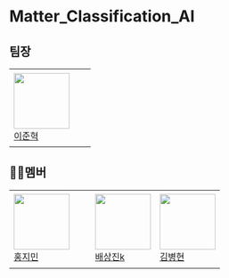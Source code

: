 # Matter_Classification_AI


## 팀장
<table>
  <tr height="140px">
    <td width="130px">
      <a href="https://github.com/beejh02"><img height="100px" width="100px" src="https://avatars.githubusercontent.com/u/91623756?v=4"></a>
      <br>
      <a href="https://github.com/beejh02">이준혁</a>
    </td>
  </tr>
</table>


## 🙋‍♂️멤버
<table>
  <tr height="140px">
    <td width="130px">
      <a href="https://github.com/lunatic280"><img height="100px" width="100px" src="https://avatars.githubusercontent.com/u/82097844?v=4"></a>
      <br>
      <a href="https://github.com/lunatic280">홍지민</a>
    </td>
    <td>
      <a href="https://github.com/haemul"><img height="100px" width="100px" src="https://avatars.githubusercontent.com/u/91894303?v=4"></a>
      <br>
      <a href="https://github.com/haemul">배상진k</a>
    </td>
    <td>
      <a href="https://github.com/"><img height="100px" width="100px" src=""></a>
      <br>
      <a href="https://github.com/">김병현</a>
    </td>
  </tr>
</table>

